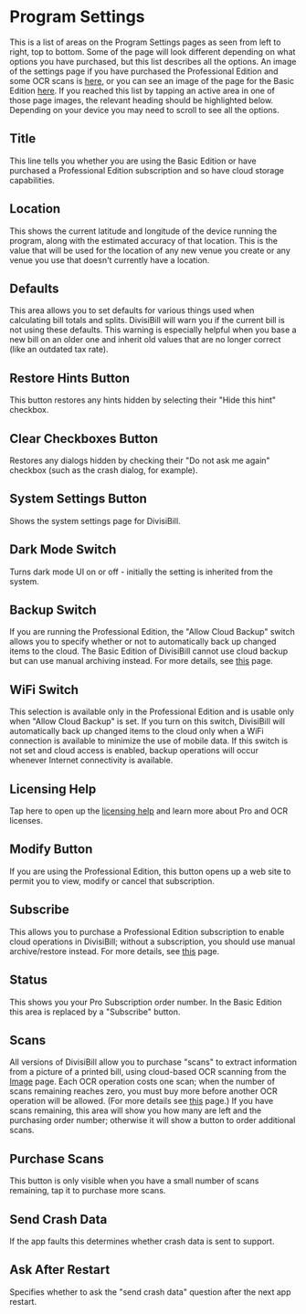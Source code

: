 ﻿# Program Settings

This is a list of areas on the Program Settings pages as seen from left to right, top to bottom. Some of the page will look different depending on what options you have purchased, but this list describes all the options. An image of the settings page if you have purchased the Professional Edition and some OCR scans is [here](settingspage.html), or you can see an image of the page for the Basic Edition [here](settingspagebasic.html). If you reached this list by tapping an active area in one of those page images, the relevant heading should be highlighted below. Depending on your device you may need to scroll to see all the options.

## Title

This line tells you whether you are using the Basic Edition or have purchased a Professional Edition subscription and so have cloud storage capabilities.

## Location

This shows the current latitude and longitude of the device running the program, along with the estimated accuracy of that location. This is the value that will be used for the location of any new venue you create or any venue you use that doesn't currently have a location.

## Defaults

This area allows you to set defaults for various things used when calculating bill totals and splits. DivisiBill will warn you if the current bill is not using these defaults. This warning is especially helpful when you base a new bill on an older one and inherit old values that are no longer correct (like an outdated tax rate).

## Restore Hints Button

This button restores any hints hidden by selecting their "Hide this hint" checkbox. 

## Clear Checkboxes Button

Restores any dialogs hidden by checking their "Do not ask me again" checkbox (such as the crash dialog, for example).

## System Settings Button

Shows the system settings page for DivisiBill.

## Dark Mode Switch

Turns dark mode UI on or off - initially the setting is inherited from the system.

## Backup Switch

If you are running the Professional Edition, the "Allow Cloud Backup" switch allows you to specify whether or not to automatically back up changed items to the cloud. The Basic Edition of DivisiBill cannot use cloud backup but can use manual archiving instead. For more details, see [this](licensing.html) page.

## WiFi Switch

This selection is available only in the Professional Edition and is usable only when "Allow Cloud Backup" is set. If you turn on this switch, DivisiBill will automatically back up changed items to the cloud only when a WiFi connection is available to minimize the use of mobile data. If this switch is not set and cloud access is enabled, backup operations will occur whenever Internet connectivity is available. 
## Licensing Help

Tap here to open up the [licensing help](licensing.html) and learn more about Pro and OCR licenses.

## Modify Button

If you are using the Professional Edition, this button opens up a web site to permit you to view, modify or cancel that subscription.

## Subscribe

This allows you to purchase a Professional Edition subscription to enable cloud operations in DivisiBill; without a subscription, you should use manual archive/restore instead. For more details, see [this](licensing.html) page.

## Status

This shows you your Pro Subscription order number. In the Basic Edition this area is replaced by a "Subscribe" button.

## Scans

All versions of DivisiBill allow you to purchase "scans" to extract information from a picture of a printed bill, using cloud-based OCR scanning from the [Image](imagepage.html) page. Each OCR operation costs one scan; when the number of scans remaining reaches zero, you must buy more before another OCR operation will be allowed. (For more details see [this](licensing.html) page.) If you have scans remaining, this area will show you how many are left and the purchasing order number; otherwise it will show a button to order additional scans.

## Purchase Scans

This button is only visible when you have a small number of scans remaining, tap it to purchase more scans.

## Send Crash Data

If the app faults this determines whether crash data is sent to support.

## Ask After Restart

Specifies whether to ask the "send crash data" question after the next app restart.

